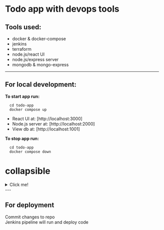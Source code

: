 # Todo app with devops tools
## Tools used:
- docker & docker-compose 
- jenkins
- terraform 
- node.js/react UI
- node.js/express server
- mongodb & mongo-express
---

## For local development:

**To start app run:**  
```
  cd todo-app
  docker compose up
```
- React UI at: [http://localhost:3000]   
- Node.js server at: [http://localhost:2000]   
- View db at: [http://localhost:1001] 

**To stop app run:**    
```
  cd todo-app
  docker compose down
```
# collapsible
<details>
  <summary>Click me!</summary>
  
  hi  
  hello
</details>
---

## For deployment
Commit changes to repo  
Jenkins pipeline will run and deploy code 
